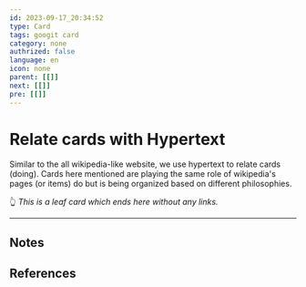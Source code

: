 ```yaml
---
id: 2023-09-17_20:34:52
type: Card
tags: googit card
category: none
authrized: false
language: en
icon: none
parent: [[]]
next: [[]]
pre: [[]]
---
```

# Relate cards with Hypertext


Similar to the all wikipedia-like website, we use hypertext to relate cards (doing).  Cards here mentioned are playing the same role of wikipedia's pages (or items) do but is being organized based on different philosophies.

👆 _This is a leaf card which ends here without any links._


---

## Notes

## References